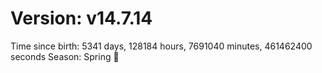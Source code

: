 # Version: v14.7.14
Time since birth: 5341 days, 128184 hours, 7691040 minutes, 461462400 seconds
Season: Spring 🌸

